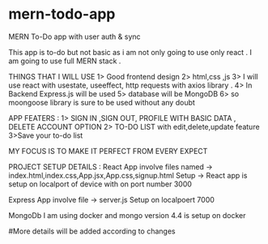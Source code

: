# mern-todo-app
MERN To-Do app with user auth &amp; sync


This app is to-do but not basic as i am not only going to use only react . I am going to use full MERN stack .

THINGS THAT I WILL USE
1> Good frontend design
2> html,css ,js 
3> I will use react with usestate, useeffect, http requests with axios library .
4> In Backend Express.js will be used 
5> database will be MongoDB 
6> so moongoose library is sure to be used without any doubt 

APP FEATERS :
1> SIGN IN ,SIGN OUT, PROFILE WITH BASIC DATA , DELETE ACCOUNT OPTION 
2> TO-DO LIST with edit,delete,update feature
3>Save your to-do list 

MY FOCUS IS TO MAKE IT PERFECT FROM EVERY EXPECT

PROJECT SETUP DETAILS :
React App 
involve  files named -> index.html,index.css,App.jsx,App.css,signup.html
Setup -> React app is setup on localport of device with on port number 3000

Express App
involve file -> server.js
Setup on localpoert 7000

MongoDb 
I am using docker and mongo version 4.4 is setup on docker 

#More details will be added according to changes
